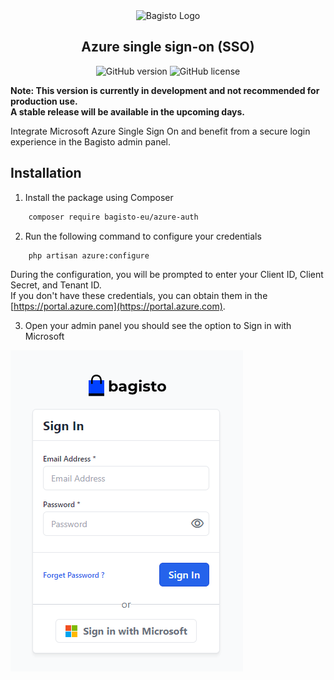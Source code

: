 <div align="center">
    <img src="https://bagisto.com/wp-content/themes/bagisto/images/logo.png" alt="Bagisto Logo" />
    <h2>Azure single sign-on (SSO)</h2>
</div>

<div align="center">
    <img alt="GitHub version" src="http://poser.pugx.org/bagisto-eu/azure-auth/v">
    <img alt="GitHub license" src="https://img.shields.io/github/license/bagisto-europe/admin-azure-auth">
</div>

**Note: This version is currently in development and not recommended for production use.**  
**A stable release will be available in the upcoming days.**

Integrate Microsoft Azure Single Sign On and benefit from a secure login experience in the Bagisto admin panel.

## Installation

1. Install the package using Composer

```bash
    composer require bagisto-eu/azure-auth
```

2. Run the following command to configure your credentials

```bash
    php artisan azure:configure
```

During the configuration, you will be prompted to enter your Client ID, Client Secret, and Tenant ID.  
If you don't have these credentials, you can obtain them in the [https://portal.azure.com](https://portal.azure.com).  

3. Open your admin panel you should see the option to Sign in with Microsoft

![example](docs/bagisto-signin.png)